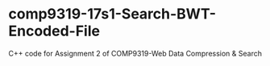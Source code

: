 # comp9319-17s1-Search-BWT-Encoded-File
C++ code for Assignment 2 of COMP9319-Web Data Compression &amp; Search
